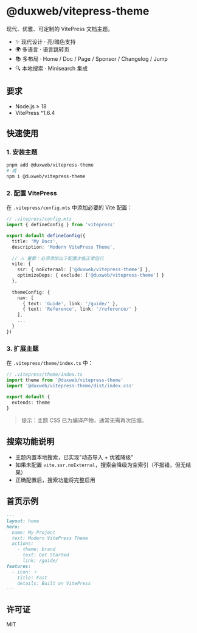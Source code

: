 # @duxweb/vitepress-theme

现代、优雅、可定制的 VitePress 文档主题。

- ✨ 现代设计 · 亮/暗色支持
- 🌍 多语言 · 语言跳转页
- 📚 多布局 · Home / Doc / Page / Sponsor / Changelog / Jump
- 🔍 本地搜索 · Minisearch 集成

## 要求
- Node.js ≥ 18
- VitePress ^1.6.4

## 快速使用

### 1. 安装主题
```bash
pnpm add @duxweb/vitepress-theme
# 或
npm i @duxweb/vitepress-theme
```

### 2. 配置 VitePress
在 `.vitepress/config.mts` 中添加必要的 Vite 配置：

```ts
// .vitepress/config.mts
import { defineConfig } from 'vitepress'

export default defineConfig({
  title: 'My Docs',
  description: 'Modern VitePress Theme',
  
  // ⚠️ 重要：必须添加以下配置才能正常运行
  vite: {
    ssr: { noExternal: ['@duxweb/vitepress-theme'] },
    optimizeDeps: { exclude: ['@duxweb/vitepress-theme'] }
  },
  
  themeConfig: {
    nav: [
      { text: 'Guide', link: '/guide/' },
      { text: 'Reference', link: '/reference/' }
    ],
    ...
  }
})
```


### 3. 扩展主题
在 `.vitepress/theme/index.ts` 中：

```ts
// .vitepress/theme/index.ts
import theme from '@duxweb/vitepress-theme'
import '@duxweb/vitepress-theme/dist/index.css'

export default {
  extends: theme
}
```

> 提示：主题 CSS 已为编译产物，通常无需再次压缩。

## 搜索功能说明
- 主题内置本地搜索，已实现"动态导入 + 优雅降级"
- 如果未配置 `vite.ssr.noExternal`，搜索会降级为空索引（不报错，但无结果）
- 正确配置后，搜索功能将完整启用

## 首页示例
```md
---
layout: home
hero:
  name: My Project
  text: Modern VitePress Theme
  actions:
    - theme: brand
      text: Get Started
      link: /guide/
features:
  - icon: ⚡
    title: Fast
    details: Built on VitePress
---
```

## 许可证
MIT


